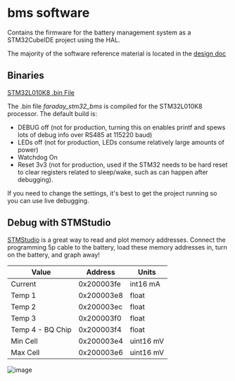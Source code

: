# bms software

Contains the firmware for the battery management system as a STM32CubeIDE project using the HAL.

The majority of the software reference material is located in the [design doc](https://github.com/nhallsny/faraday-rescue/blob/main/reference/design/README.md)

## Binaries

[STM32L010K8 .bin File](https://github.com/nhallsny/faraday-rescue/blob/main/software/bms/Release/faraday_stm32_bms.bin)

The .bin file _faraday_stm32_bms_ is compiled for the STM32L010K8 processor. The default build is:
- DEBUG off (not for production, turning this on enables printf and spews lots of debug info over RS485 at 115220 baud)
- LEDs off (not for production, LEDs consume relatively large amounts of power)
- Watchdog On
- Reset 3v3 (not for production, used if the STM32 needs to be hard reset to clear registers related to sleep/wake, such as can happen after debugging).

If you need to change the settings, it's best to get the project running so you can use live debugging.

## Debug with STMStudio

[STMStudio](https://www.st.com/en/development-tools/stm-studio-stm32.html) is a great way to read and plot memory addresses. Connect the programming 5p cable to the battery, load these memory addresses in, turn on the battery, and graph away!

| Value  |  Address | Units  | 
|---|---|---|
|  Current |  0x200003fe | int16 mA  |
| Temp 1  | 0x200003e8  | float  |
| Temp 2  | 0x200003ec  | float  |
| Temp 3  |  0x200003f0 | float  |
| Temp 4 - BQ Chip  | 0x200003f4  | float  |
| Min Cell | 0x200003e4  | uint16 mV  |
| Max Cell | 0x200003e6 | uint16 mV  |

![image](https://github.com/user-attachments/assets/154a1445-454e-4585-8d08-c96fb81087bc)
